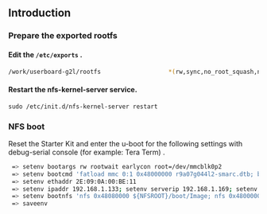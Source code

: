 ## Introduction

### Prepare the exported rootfs

#### Edit the `/etc/exports` . 

```bash
/work/userboard-g2l/rootfs                   *(rw,sync,no_root_squash,no_subtree_check)
```

#### Restart the nfs-kernel-server service. 

```
sudo /etc/init.d/nfs-kernel-server restart
```

### NFS boot

Reset the Starter Kit and enter the u-boot for the following settings with debug-serial console (for example: Tera Term) .

```bash
 => setenv bootargs rw rootwait earlycon root=/dev/mmcblk0p2
 => setenv bootcmd 'fatload mmc 0:1 0x48000000 r9a07g044l2-smarc.dtb; booti 0x48080000 - 0x48000000'
 => setenv ethaddr 2E:09:0A:00:BE:11
 => setenv ipaddr 192.168.1.133; setenv serverip 192.168.1.169; setenv NFSROOT ${serverip}:/work/userboard-vlp/rootfs
 => setenv bootnfs 'nfs 0x48080000 ${NFSROOT}/boot/Image; nfs 0x48000000 ${NFSROOT}/boot/r9a07g044l2-smarc.dtb; setenv bootargs rw rootwait earlycon root=/dev/nfs nfsroot=${NFSROOT} ip=dhcp; booti 0x48080000 - 0x48000000'
 => saveenv
```
